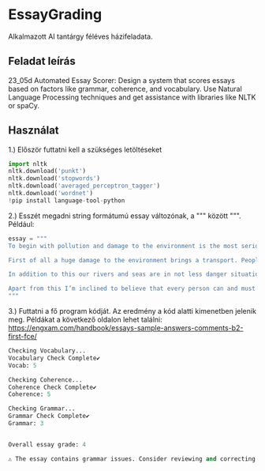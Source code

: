 # EssayGrading

Alkalmazott AI tantárgy féléves házifeladata.

## Feladat leírás

23_05d Automated Essay Scorer:
Design a system that scores essays based on factors like grammar, coherence, and vocabulary.
Use Natural Language Processing techniques and get assistance with libraries like NLTK or spaCy.

## Használat

1.) Először futtatni kell a szükséges letöltéseket
 
```python
import nltk
nltk.download('punkt')
nltk.download('stopwords')
nltk.download('averaged_perceptron_tagger')
nltk.download('wordnet')
!pip install language-tool-python
```
2.) Esszét megadni string formátumú essay változónak, a """ között """. Például:

```python
essay = """
To begin with pollution and damage to the environment is the most serious and difficult problem for countries of all over the world. Scientists of different countries predict a global ecocatastrophe if people won’t change their attitude to our planet.

First of all a huge damage to the environment brings a transport. People can’t imagine their living without cars, buses, trains, ships and planes. But it’s an open secret that one of disadvantage of these accustomed things is harmful exhaust. Needless to say that use of environment friendly engines helps us to save atmosphere from pollution.

In addition to this our rivers and seas are in not less danger situation. It’s a fact of common knowledge that numerous factories and plants pour off their waste to ponds. Obviously that cleaning manufacturing water helps to avoid extinction of ocean residents.

Apart from this I’m inclined to believe that every person can and must contribute to solving this important problem. Doing a little steps for protection our environment every day we will be able to save our Earth. And it’s a task of each of us.
"""
```
3.) Futtatni a fő program kódját. Az eredmény a kód alatti kimenetben jelenik meg. Példákat a következő oldalon lehet találni: https://engxam.com/handbook/essays-sample-answers-comments-b2-first-fce/

```python
Checking Vocabulary...
Vocabulary Check Complete✔️
Vocab: 5

Checking Coherence...
Coherence Check Complete✔️
Coherence: 5

Checking Grammar...
Grammar Check Complete✔️
Grammar: 3


Overall essay grade: 4

⚠️ The essay contains grammar issues. Consider reviewing and correcting them. ⚠️
```
